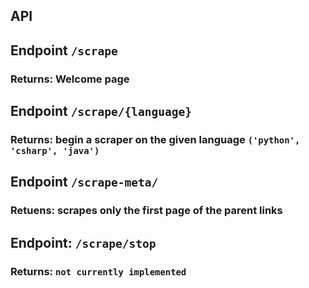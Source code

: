 ## API
## Endpoint `/scrape`
### Returns: Welcome page


## Endpoint `/scrape/{language}`

### Returns: begin a scraper on the given language `('python', 'csharp', 'java')`

## Endpoint `/scrape-meta/`

### Retuens: scrapes only the first page of the parent links

## Endpoint: `/scrape/stop`
### Returns: `not currently implemented`